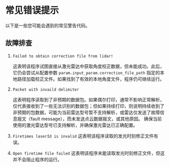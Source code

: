 # 常见错误提示
以下是一些您可能会遇到的常见警告代码。

##  故障排查
1. `Failed to obtain correction file from lidar!` 

    这表明该程序试图直接从激光雷达中获取角度校正数据，但未能成功。此后，它仍会尝试从配置参数 `param.input_param.correction_file_path` 指定的本地路径加载校正文件。如果找到了有效的本地角度文件，程序仍可继续运行。

2. `Packet with invaild delimiter`

    这表明程序读取到了非预期的数据包。如果偶尔打印，通常不影响正常解析，仅代表接收到了一些无法识别的数据包；但如果持续打印，则说明持续收到了非预期的包数据，可能为当前雷达型号暂不支持解析，或雷达仅发送了故障信息报文（fault message），而未发送点云数据报文，或其他原因。
    确保当前使用的激光雷达型号已支持解析，并确保激光雷达已正确配置。

3. `Firetimes laserId is invalid`
    这表明该程序读取的发光时刻修正文件有误。

4. `Open firetime file failed`
    这表明该程序未能读取发光时刻修正文件，但这并不会阻止程序的运行。
